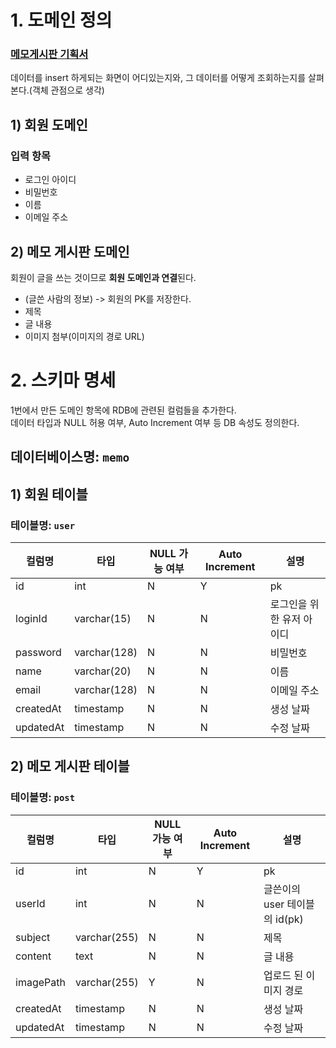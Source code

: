 # 1. 도메인 정의

### [메모게시판 기획서](https://ovenapp.io/project/3L1ftoR8I88YuaglCuhxWKaCsJVPvkh5#teOop)

데이터를 insert 하게되는 화면이 어디있는지와, 그 데이터를 어떻게 조회하는지를 살펴본다.(객체 관점으로 생각)

## 1) 회원 도메인
### 입력 항목
- 로그인 아이디
- 비밀번호
- 이름
- 이메일 주소

## 2) 메모 게시판 도메인

회원이 글을 쓰는 것이므로 **회원 도메인과 연결**된다.

- (글쓴 사람의 정보) -> 회원의 PK를 저장한다.
- 제목
- 글 내용
- 이미지 첨부(이미지의 경로 URL)


# 2. 스키마 명세

1번에서 만든 도메인 항목에 RDB에 관련된 컬럼들을 추가한다.  
데이터 타입과 NULL 허용 여부, Auto Increment 여부 등 DB 속성도 정의한다.

## 데이터베이스명: `memo`

## 1) 회원 테이블
### 테이블명: `user`
  
|컬럼명|타입|NULL 가능 여부|Auto Increment|설명|
|---|---|---|---|---|
|id|	int|	N|	Y|	pk|
|loginId|	varchar(15)|	N|	N	|로그인을 위한 유저 아이디|
|password|	varchar(128)|	N|	N	|비밀번호|
|name|	varchar(20)|	N|	N	|이름|
|email|	varchar(128)|	N|	N	|이메일 주소|
|createdAt|	timestamp|	N|	N	|생성 날짜|
|updatedAt|	timestamp	|N|	N	|수정 날짜|
  
## 2) 메모 게시판 테이블
### 테이블명: `post`

|컬럼명|타입|NULL 가능 여부|Auto Increment|설명|
|---|---|---|---|---|
|id|	int|	N|	Y|	pk|
|userId|	int|	N|	N|	글쓴이의 user 테이블의 id(pk)|
|subject|	varchar(255)|	N|	N|	제목|
|content|	text|	N|	N|	글 내용|
|imagePath|	varchar(255)|	Y|	N|	업로드 된 이미지 경로|
|createdAt|	timestamp|	N|	N|	생성 날짜|
|updatedAt|	timestamp|	N|	N|	수정 날짜|

